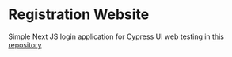 # Registration Website
Simple Next JS login application for Cypress UI web testing in [this repository](https://github.com/Isaquehg/ui-testing)
